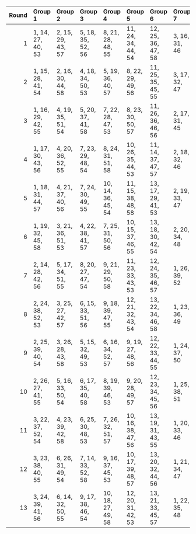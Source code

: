 |   Round | Group 1           | Group 2           | Group 3           | Group 4            | Group 5            | Group 6            | Group 7       | Group 8       | Group 9       | Group 10      | Group 11       | Group 12       | Group 13       |
|--------:|:------------------|:------------------|:------------------|:-------------------|:-------------------|:-------------------|:--------------|:--------------|:--------------|:--------------|:---------------|:---------------|:---------------|
|       1 | 1, 14, 27, 40, 53 | 2, 15, 29, 43, 57 | 5, 18, 35, 52, 56 | 8, 21, 28, 48, 55  | 11, 24, 34, 44, 54 | 12, 25, 36, 47, 58 | 3, 16, 31, 46 | 4, 17, 33, 49 | 6, 19, 37, 42 | 7, 20, 39, 45 | 9, 22, 30, 51  | 10, 23, 32, 41 | 13, 26, 38, 50 |
|       2 | 1, 15, 28, 41, 54 | 2, 16, 30, 44, 58 | 4, 18, 34, 50, 53 | 5, 19, 36, 40, 57  | 8, 22, 29, 49, 56  | 11, 25, 35, 45, 55 | 3, 17, 32, 47 | 6, 20, 38, 43 | 7, 21, 27, 46 | 9, 23, 31, 52 | 10, 24, 33, 42 | 12, 26, 37, 48 | 13, 14, 39, 51 |
|       3 | 1, 16, 29, 42, 55 | 4, 19, 35, 51, 54 | 5, 20, 37, 41, 58 | 7, 22, 28, 47, 53  | 8, 23, 30, 50, 57  | 11, 26, 36, 46, 56 | 2, 17, 31, 45 | 3, 18, 33, 48 | 6, 21, 39, 44 | 9, 24, 32, 40 | 10, 25, 34, 43 | 12, 14, 38, 49 | 13, 15, 27, 52 |
|       4 | 1, 17, 30, 43, 56 | 4, 20, 36, 52, 55 | 7, 23, 29, 48, 54 | 8, 24, 31, 51, 58  | 10, 26, 35, 44, 53 | 11, 14, 37, 47, 57 | 2, 18, 32, 46 | 3, 19, 34, 49 | 5, 21, 38, 42 | 6, 22, 27, 45 | 9, 25, 33, 41  | 12, 15, 39, 50 | 13, 16, 28, 40 |
|       5 | 1, 18, 31, 44, 57 | 4, 21, 37, 40, 56 | 7, 24, 30, 49, 55 | 10, 14, 36, 45, 54 | 11, 15, 38, 48, 58 | 13, 17, 29, 41, 53 | 2, 19, 33, 47 | 3, 20, 35, 50 | 5, 22, 39, 43 | 6, 23, 28, 46 | 8, 25, 32, 52  | 9, 26, 34, 42  | 12, 16, 27, 51 |
|       6 | 1, 19, 32, 45, 58 | 3, 21, 36, 51, 53 | 4, 22, 38, 41, 57 | 7, 25, 31, 50, 56  | 10, 15, 37, 46, 55 | 13, 18, 30, 42, 54 | 2, 20, 34, 48 | 5, 23, 27, 44 | 6, 24, 29, 47 | 8, 26, 33, 40 | 9, 14, 35, 43  | 11, 16, 39, 49 | 12, 17, 28, 52 |
|       7 | 2, 14, 28, 42, 56 | 5, 17, 34, 51, 55 | 8, 20, 27, 47, 54 | 9, 21, 29, 50, 58  | 11, 23, 33, 43, 53 | 12, 24, 35, 46, 57 | 1, 26, 39, 52 | 3, 15, 30, 45 | 4, 16, 32, 48 | 6, 18, 36, 41 | 7, 19, 38, 44  | 10, 22, 31, 40 | 13, 25, 37, 49 |
|       8 | 2, 24, 38, 52, 53 | 3, 25, 27, 42, 57 | 6, 15, 33, 51, 56 | 9, 18, 39, 47, 55  | 12, 21, 32, 43, 54 | 13, 22, 34, 46, 58 | 1, 23, 36, 49 | 4, 26, 29, 45 | 5, 14, 31, 48 | 7, 16, 35, 41 | 8, 17, 37, 44  | 10, 19, 28, 50 | 11, 20, 30, 40 |
|       9 | 2, 25, 39, 40, 54 | 3, 26, 28, 43, 58 | 5, 15, 32, 49, 53 | 6, 16, 34, 52, 57  | 9, 19, 27, 48, 56  | 12, 22, 33, 44, 55 | 1, 24, 37, 50 | 4, 14, 30, 46 | 7, 17, 36, 42 | 8, 18, 38, 45 | 10, 20, 29, 51 | 11, 21, 31, 41 | 13, 23, 35, 47 |
|      10 | 2, 26, 27, 41, 55 | 5, 16, 33, 50, 54 | 6, 17, 35, 40, 58 | 8, 19, 39, 46, 53  | 9, 20, 28, 49, 57  | 12, 23, 34, 45, 56 | 1, 25, 38, 51 | 3, 14, 29, 44 | 4, 15, 31, 47 | 7, 18, 37, 43 | 10, 21, 30, 52 | 11, 22, 32, 42 | 13, 24, 36, 48 |
|      11 | 3, 22, 37, 52, 54 | 4, 23, 39, 42, 58 | 6, 25, 30, 48, 53 | 7, 26, 32, 51, 57  | 10, 16, 38, 47, 56 | 13, 19, 31, 43, 55 | 1, 20, 33, 46 | 2, 21, 35, 49 | 5, 24, 28, 45 | 8, 14, 34, 41 | 9, 15, 36, 44  | 11, 17, 27, 50 | 12, 18, 29, 40 |
|      12 | 3, 23, 38, 40, 55 | 6, 26, 31, 49, 54 | 7, 14, 33, 52, 58 | 9, 16, 37, 45, 53  | 10, 17, 39, 48, 57 | 13, 20, 32, 44, 56 | 1, 21, 34, 47 | 2, 22, 36, 50 | 4, 24, 27, 43 | 5, 25, 29, 46 | 8, 15, 35, 42  | 11, 18, 28, 51 | 12, 19, 30, 41 |
|      13 | 3, 24, 39, 41, 56 | 6, 14, 32, 50, 55 | 9, 17, 38, 46, 54 | 10, 18, 27, 49, 58 | 12, 20, 31, 42, 53 | 13, 21, 33, 45, 57 | 1, 22, 35, 48 | 2, 23, 37, 51 | 4, 25, 28, 44 | 5, 26, 30, 47 | 7, 15, 34, 40  | 8, 16, 36, 43  | 11, 19, 29, 52 |